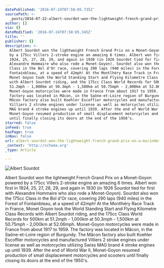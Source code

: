 ```yaml
---
datePublished: '2016-07-24T07:58:05.735Z'
sourcePath: >-
  _posts/2016-07-22-albert-sourdot-won-the-lightweight-french-grand-prix-on-a-mo.md
author: []
via: {}
dateModified: '2016-07-24T07:58:05.345Z'
title: ''
publisher: {}
description: >-
  Albert Sourdot won the lightweight French Grand Prix on a Monet-Goyon powered
  by a 175cc Villers 2-stroke engine an amazing 6 times. Albert won first in
  1924, 25, 27, 28, 29, and again in 1930 (in 1926 Sourdot tied for first with
  Alexandre Hommaire who also rode a Monet-Goyon). Sourdot also won the 175cc
  Class in the Bol d'Or race, covering 290 laps (940 miles) in the Forest of
  Fontainbleau, at a speed of 42mph! At the Montlhéry Race Track in France,
  Monet Goyon took the World Standing Start and Flying Kilometre Class Records
  with Albert Sourdot riding, and the 175cc Class World Records for 500km at
  51.2mph - 1,000km at 50.3mph - 1,500km at 50.75mph - 2,000km at 52.06mph.
  Monet-Goyon motorcycles were made in France from about 1917 to 1959. The
  factory was located in Mâcon, in the Saône-et-Loire region of Burgundy. The
  Mâcon factory also built Koehler Escoffier motorcycles and manufactured
  Villiers 2 stroke engines under license as well as motorcycles utilizing Swiss
  MAG brand 4 stroke engines up until 1939. After the end of World War II,
  Monet-Goyon resumed production of small displacement motorcycles and scooters
  until finally closing its doors at the end of the 1950’s.
starred: false
inFeed: true
hasPage: true
inNav: false
url: albert-sourdot-won-the-lightweight-french-grand-prix-on-a-mo/index.html
_context: 'http://schema.org'
_type: Article

---
```

![Albert Sourdot](https://the-grid-user-content.s3-us-west-2.amazonaws.com/7f44c7ae-da1f-49d6-98c2-a3d1ff497eaf.jpg)

Albert Sourdot won the lightweight French Grand Prix on a Monet-Goyon powered by a 175cc Villers 2-stroke engine an amazing 6 times. Albert won first in 1924, 25, 27, 28, 29, and again in 1930 (in 1926 Sourdot tied for first with Alexandre Hommaire who also rode a Monet-Goyon). Sourdot also won the 175cc Class in the Bol d'Or race, covering 290 laps (940 miles) in the Forest of Fontainbleau, at a speed of 42mph! At the Montlhéry Race Track in France, Monet Goyon took the World Standing Start and Flying Kilometre Class Records with Albert Sourdot riding, and the 175cc Class World Records for 500km at 51.2mph - 1,000km at 50.3mph - 1,500km at 50.75mph - 2,000km at 52.06mph. Monet-Goyon motorcycles were made in France from about 1917 to 1959\. The factory was located in Mâcon, in the Saône-et-Loire region of Burgundy. The Mâcon factory also built Koehler Escoffier motorcycles and manufactured Villiers 2 stroke engines under license as well as motorcycles utilizing Swiss MAG brand 4 stroke engines up until 1939\. After the end of World War II, Monet-Goyon resumed production of small displacement motorcycles and scooters until finally closing its doors at the end of the 1950's.